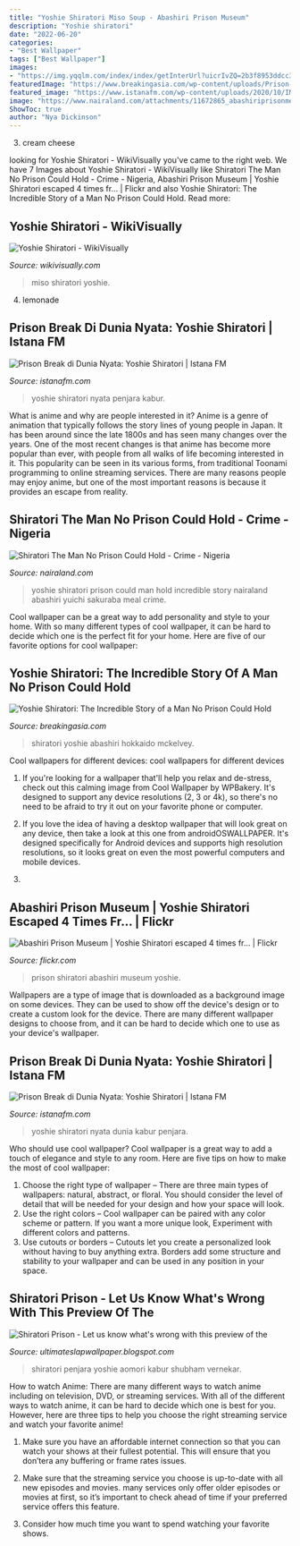 ```yaml
---
title: "Yoshie Shiratori Miso Soup - Abashiri Prison Museum"
description: "Yoshie shiratori"
date: "2022-06-20"
categories:
- "Best Wallpaper"
tags: ["Best Wallpaper"]
images:
- "https://img.yqqlm.com/index/index/getInterUrl?uicrIvZQ=2b3f8953ddcc3781fed3a0c6e2a775d6"
featuredImage: "https://www.breakingasia.com/wp-content/uploads/Prison-Cells-Abashiri-Prison-Museum-Hokkaido-©David-mcKelvey.jpg"
featured_image: "https://www.istanafm.com/wp-content/uploads/2020/10/IMG_20201010_135206-1039x1536.jpg"
image: "https://www.nairaland.com/attachments/11672865_abashiriprisonmealyuichisakuraba_jpeg6fca2bb423e0802dce2fc4c4677c4e60"
ShowToc: true
author: "Nya Dickinson"
---
```



3. cream cheese 

	

		
looking for Yoshie Shiratori - WikiVisually you've came to the right web. We have 7 Images about Yoshie Shiratori - WikiVisually like Shiratori The Man No Prison Could Hold - Crime - Nigeria, Abashiri Prison Museum | Yoshie Shiratori escaped 4 times fr… | Flickr and also Yoshie Shiratori: The Incredible Story of a Man No Prison Could Hold. Read more:
		
    
## Yoshie Shiratori - WikiVisually

<img loading=lazy src="https://upload.wikimedia.org/wikipedia/commons/thumb/1/1b/CodazziMisoKioke1.jpg/200px-CodazziMisoKioke1.jpg" onerror="this.onerror=null;this.src='https://tse2.mm.bing.net/th?id=OIP.op6GpVKqil6UTrScPkj5yQAAAA&amp;pid=15.1';" alt="Yoshie Shiratori - WikiVisually">

_Source: wikivisually.com_

>miso shiratori yoshie. 

	

4. lemonade 

    
## Prison Break Di Dunia Nyata: Yoshie Shiratori | Istana FM

<img loading=lazy src="https://www.istanafm.com/wp-content/uploads/2020/10/IMG_20201010_135206.jpg" onerror="this.onerror=null;this.src='https://tse4.mm.bing.net/th?id=OIP.haX6xpco2QkRcQ5R6dYgjAHaK8&amp;pid=15.1';" alt="Prison Break di Dunia Nyata: Yoshie Shiratori | Istana FM">

_Source: istanafm.com_

>yoshie shiratori nyata penjara kabur. 

	

What is anime and why are people interested in it?
Anime is a genre of animation that typically follows the story lines of young people in Japan. It has been around since the late 1800s and has seen many changes over the years. One of the most recent changes is that anime has become more popular than ever, with people from all walks of life becoming interested in it. This popularity can be seen in its various forms, from traditional Toonami programming to online streaming services. There are many reasons people may enjoy anime, but one of the most important reasons is because it provides an escape from reality.

    
## Shiratori The Man No Prison Could Hold - Crime - Nigeria

<img loading=lazy src="https://www.nairaland.com/attachments/11672865_abashiriprisonmealyuichisakuraba_jpeg6fca2bb423e0802dce2fc4c4677c4e60" onerror="this.onerror=null;this.src='https://tse4.mm.bing.net/th?id=OIP.Jek5adOQZqD7vmjWfTuu3gHaEK&amp;pid=15.1';" alt="Shiratori The Man No Prison Could Hold - Crime - Nigeria">

_Source: nairaland.com_

>yoshie shiratori prison could man hold incredible story nairaland abashiri yuichi sakuraba meal crime. 

	

Cool wallpaper can be a great way to add personality and style to your home. With so many different types of cool wallpaper, it can be hard to decide which one is the perfect fit for your home. Here are five of our favorite options for cool wallpaper: 

    
## Yoshie Shiratori: The Incredible Story Of A Man No Prison Could Hold

<img loading=lazy src="https://www.breakingasia.com/wp-content/uploads/Prison-Cells-Abashiri-Prison-Museum-Hokkaido-©David-mcKelvey.jpg" onerror="this.onerror=null;this.src='https://tse3.mm.bing.net/th?id=OIP.gnUAbAnrwX8yCTe8YZuYFwHaEK&amp;pid=15.1';" alt="Yoshie Shiratori: The Incredible Story of a Man No Prison Could Hold">

_Source: breakingasia.com_

>shiratori yoshie abashiri hokkaido mckelvey. 

	

Cool wallpapers for different devices:
cool wallpapers for different devices 

1. If you're looking for a wallpaper that'll help you relax and de-stress, check out this calming image from Cool Wallpaper by WPBakery. It's designed to support any device resolutions (2, 3 or 4k), so there's no need to be afraid to try it out on your favorite phone or computer.

2. If you love the idea of having a desktop wallpaper that will look great on any device, then take a look at this one from androidOSWALLPAPER. It's designed specifically for Android devices and supports high resolution resolutions, so it looks great on even the most powerful computers and mobile devices.

3.

    
## Abashiri Prison Museum | Yoshie Shiratori Escaped 4 Times Fr… | Flickr

<img loading=lazy src="https://live.staticflickr.com/3054/2715704753_03d3afbaa8_b.jpg" onerror="this.onerror=null;this.src='https://tse2.mm.bing.net/th?id=OIP._LDFBlDubbNgpU68-1bYAAHaLG&amp;pid=15.1';" alt="Abashiri Prison Museum | Yoshie Shiratori escaped 4 times fr… | Flickr">

_Source: flickr.com_

>prison shiratori abashiri museum yoshie. 

	

Wallpapers are a type of image that is downloaded as a background image on some devices. They can be used to show off the device's design or to create a custom look for the device. There are many different wallpaper designs to choose from, and it can be hard to decide which one to use as your device's wallpaper.

    
## Prison Break Di Dunia Nyata: Yoshie Shiratori | Istana FM

<img loading=lazy src="https://www.istanafm.com/wp-content/uploads/2020/10/IMG_20201010_135206-1039x1536.jpg" onerror="this.onerror=null;this.src='https://tse2.mm.bing.net/th?id=OIP.LeAqvyaxmiggP2ysrVxRTAHaK8&amp;pid=15.1';" alt="Prison Break di Dunia Nyata: Yoshie Shiratori | Istana FM">

_Source: istanafm.com_

>yoshie shiratori nyata dunia kabur penjara. 

	

Who should use cool wallpaper?
Cool wallpaper is a great way to add a touch of elegance and style to any room. Here are five tips on how to make the most of cool wallpaper: 
1) Choose the right type of wallpaper – There are three main types of wallpapers: natural, abstract, or floral. You should consider the level of detail that will be needed for your design and how your space will look. 
2) Use the right colors – Cool wallpaper can be paired with any color scheme or pattern. If you want a more unique look, Experiment with different colors and patterns. 
3) Use cutouts or borders – Cutouts let you create a personalized look without having to buy anything extra. Borders add some structure and stability to your wallpaper and can be used in any position in your space.

    
## Shiratori Prison - Let Us Know What&#039;s Wrong With This Preview Of The

<img loading=lazy src="https://img.yqqlm.com/index/index/getInterUrl?uicrIvZQ=2b3f8953ddcc3781fed3a0c6e2a775d6" onerror="this.onerror=null;this.src='https://tse4.mm.bing.net/th?id=OIP.nI2DE81rp5O030wWz25QNgHaE1&amp;pid=15.1';" alt="Shiratori Prison - Let us know what&#039;s wrong with this preview of the">

_Source: ultimateslapwallpaper.blogspot.com_

>shiratori penjara yoshie aomori kabur shubham vernekar. 

	

How to watch Anime: There are many different ways to watch anime including on television, DVD, or streaming services.
With all of the different ways to watch anime, it can be hard to decide which one is best for you. However, here are three tips to help you choose the right streaming service and watch your favorite anime!
1. Make sure you have an affordable internet connection so that you can watch your shows at their fullest potential. This will ensure that you don’tera any buffering or frame rates issues.

2. Make sure that the streaming service you choose is up-to-date with all new episodes and movies. many services only offer older episodes or movies at first, so it’s important to check ahead of time if your preferred service offers this feature.

3. Consider how much time you want to spend watching your favorite shows.

